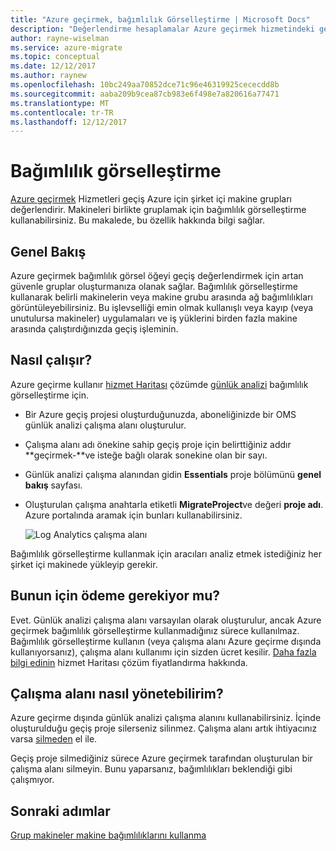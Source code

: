 ```yaml
---
title: "Azure geçirmek, bağımlılık Görselleştirme | Microsoft Docs"
description: "Değerlendirme hesaplamalar Azure geçirmek hizmetindeki genel bir bakış sağlar."
author: rayne-wiselman
ms.service: azure-migrate
ms.topic: conceptual
ms.date: 12/12/2017
ms.author: raynew
ms.openlocfilehash: 10bc249aa70852dce71c96e46319925cececdd8b
ms.sourcegitcommit: aaba209b9cea87cb983e6f498e7a820616a77471
ms.translationtype: MT
ms.contentlocale: tr-TR
ms.lasthandoff: 12/12/2017
---
```

# <a name="dependency-visualization"></a>Bağımlılık görselleştirme

[Azure geçirmek](migrate-overview.md) Hizmetleri geçiş Azure için şirket içi makine grupları değerlendirir. Makineleri birlikte gruplamak için bağımlılık görselleştirme kullanabilirsiniz. Bu makalede, bu özellik hakkında bilgi sağlar.


## <a name="overview"></a>Genel Bakış

Azure geçirmek bağımlılık görsel öğeyi geçiş değerlendirmek için artan güvenle gruplar oluşturmanıza olanak sağlar. Bağımlılık görselleştirme kullanarak belirli makinelerin veya makine grubu arasında ağ bağımlılıkları görüntüleyebilirsiniz. Bu işlevselliği emin olmak kullanışlı veya kayıp (veya unutulursa makineler) uygulamaları ve iş yüklerini birden fazla makine arasında çalıştırdığınızda geçiş işleminin.  

## <a name="how-does-it-work"></a>Nasıl çalışır?

Azure geçirme kullanır [hizmet Haritası](../operations-management-suite/operations-management-suite-service-map.md) çözümde [günlük analizi](../log-analytics/log-analytics-overview.md) bağımlılık görselleştirme için.
- Bir Azure geçiş projesi oluşturduğunuzda, aboneliğinizde bir OMS günlük analizi çalışma alanı oluşturulur.
- Çalışma alanı adı önekine sahip geçiş proje için belirttiğiniz addır **geçirmek-**ve isteğe bağlı olarak sonekine olan bir sayı. 
- Günlük analizi çalışma alanından gidin **Essentials** proje bölümünü **genel bakış** sayfası.
- Oluşturulan çalışma anahtarla etiketli **MigrateProject**ve değeri **proje adı**. Azure portalında aramak için bunları kullanabilirsiniz.  

    ![Log Analytics çalışma alanı](./media/concepts-dependency-visualization/oms-workspace.png)

Bağımlılık görselleştirme kullanmak için aracıları analiz etmek istediğiniz her şirket içi makinede yükleyip gerekir.  

## <a name="do-i-need-to-pay-for-it"></a>Bunun için ödeme gerekiyor mu?

Evet. Günlük analizi çalışma alanı varsayılan olarak oluşturulur, ancak Azure geçirmek bağımlılık görselleştirme kullanmadığınız sürece kullanılmaz. Bağımlılık görselleştirme kullanın (veya çalışma alanı Azure geçirme dışında kullanıyorsanız), çalışma alanı kullanımı için sizden ücret kesilir.  [Daha fazla bilgi edinin](https://azure.microsoft.com/pricing/details/insight-analytics/) hizmet Haritası çözüm fiyatlandırma hakkında. 

## <a name="how-do-i-manage-the-workspace"></a>Çalışma alanı nasıl yönetebilirim?

Azure geçirme dışında günlük analizi çalışma alanını kullanabilirsiniz. İçinde oluşturulduğu geçiş proje silerseniz silinmez. Çalışma alanı artık ihtiyacınız varsa [silmeden](../log-analytics/log-analytics-manage-access.md) el ile.

Geçiş proje silmediğiniz sürece Azure geçirmek tarafından oluşturulan bir çalışma alanı silmeyin. Bunu yaparsanız, bağımlılıkları beklendiği gibi çalışmıyor.

## <a name="next-steps"></a>Sonraki adımlar

[Grup makineler makine bağımlılıklarını kullanma](how-to-create-group-machine-dependencies.md)